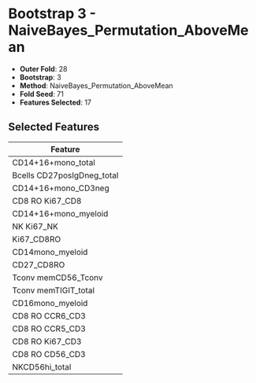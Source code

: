 # Bootstrap 3 - NaiveBayes_Permutation_AboveMean

- **Outer Fold**: 28
- **Bootstrap**: 3
- **Method**: NaiveBayes_Permutation_AboveMean
- **Fold Seed**: 71
- **Features Selected**: 17

## Selected Features

| Feature |
|---------|
| CD14+16+mono_total |
| Bcells CD27posIgDneg_total |
| CD14+16+mono_CD3neg |
| CD8 RO Ki67_CD8 |
| CD14+16+mono_myeloid |
| NK Ki67_NK |
| Ki67_CD8RO |
| CD14mono_myeloid |
| CD27_CD8RO |
| Tconv memCD56_Tconv |
| Tconv memTIGIT_total |
| CD16mono_myeloid |
| CD8 RO CCR6_CD3 |
| CD8 RO CCR5_CD3 |
| CD8  RO Ki67_CD3 |
| CD8 RO CD56_CD3 |
| NKCD56hi_total |
